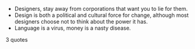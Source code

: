  - Designers, stay away from corporations that want you to lie for them.
 - Design is both a political and cultural force for change, although most designers choose not to think about the power it has.
 - Language is a virus, money is a nasty disease.

3 quotes